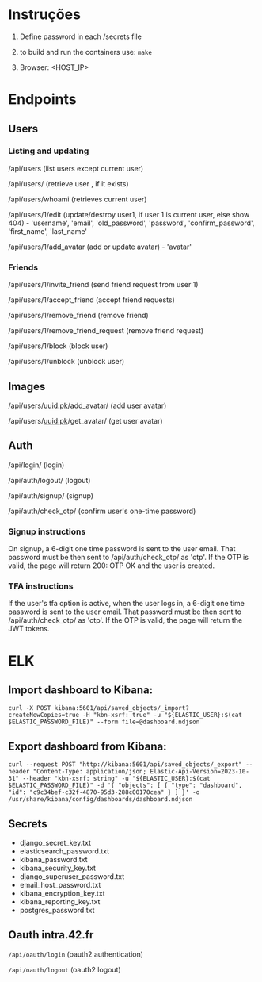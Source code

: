 # Instruções

1.  Define password in each /secrets file

2.  to build and run the containers use: `make`

3.  Browser: <HOST_IP>

# Endpoints

## Users

### Listing and updating

/api/users (list users except current user)

/api/users/<uuid> (retrieve user <uuid>, if it exists)

/api/users/whoami (retrieves current user)

/api/users/1/edit (update/destroy user1, if user 1 is current user, else show 404) - 'username', 'email', 'old_password', 'password', 'confirm_password', 'first_name', 'last_name'

/api/users/1/add_avatar (add or update avatar) - 'avatar'

### Friends

/api/users/1/invite_friend (send friend request from user 1)

/api/users/1/accept_friend (accept friend requests)

/api/users/1/remove_friend (remove friend)

/api/users/1/remove_friend_request (remove friend request)

/api/users/1/block (block user)

/api/users/1/unblock (unblock user)

## Images

/api/users/<uuid:pk>/add_avatar/ (add user avatar)

/api/users/<uuid:pk>/get_avatar/ (get user avatar)

## Auth

/api/login/ (login)

/api/auth/logout/ (logout)

/api/auth/signup/ (signup)

/api/auth/check_otp/ (confirm user's one-time password)

### Signup instructions

On signup, a 6-digit one time password is sent to the user email. That password must be then sent to /api/auth/check_otp/ as 'otp'. If the OTP is valid, the page will return 200: OTP OK and the user is created.

### TFA instructions

If the user's tfa option is active, when the user logs in, a 6-digit one time password is sent to the user email. That password must be then sent to /api/auth/check_otp/ as 'otp'. If the OTP is valid, the page will return the JWT tokens.


# ELK

## Import dashboard to Kibana:

`curl -X POST kibana:5601/api/saved_objects/_import?createNewCopies=true -H "kbn-xsrf: true" -u "${ELASTIC_USER}:$(cat $ELASTIC_PASSWORD_FILE)" --form file=@dashboard.ndjson`

## Export dashboard from Kibana:

`curl --request POST "http://kibana:5601/api/saved_objects/_export" --header "Content-Type: application/json; Elastic-Api-Version=2023-10-31" --header "kbn-xsrf: string" -u "${ELASTIC_USER}:$(cat $ELASTIC_PASSWORD_FILE)" -d '{ "objects": [ { "type": "dashboard", "id": "c9c34bef-c32f-4870-95d3-288c00170cea" } ] }' -o /usr/share/kibana/config/dashboards/dashboard.ndjson`

## Secrets

-   django_secret_key.txt
-   elasticsearch_password.txt
-   kibana_password.txt
-   kibana_security_key.txt
-   django_superuser_password.txt
-   email_host_password.txt
-   kibana_encryption_key.txt
-   kibana_reporting_key.txt
-   postgres_password.txt

## Oauth intra.42.fr

`/api/oauth/login` (oauth2 authentication)

`/api/oauth/logout` (oauth2 logout)